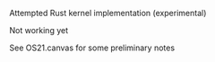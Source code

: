 Attempted Rust kernel implementation (experimental)

Not working yet

See OS21.canvas for some preliminary notes
